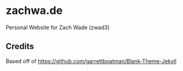 # zachwa.de

Personal Website for Zach Wade (zwad3)

## Credits

Based off of https://github.com/garrettboatman/Blank-Theme-Jekyll